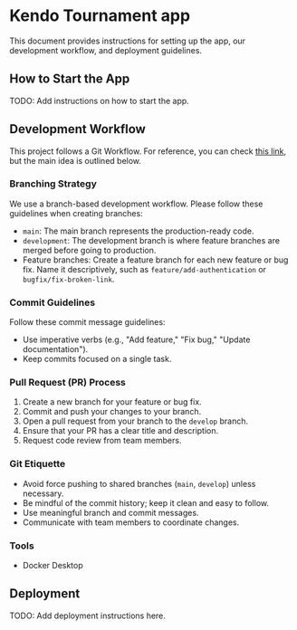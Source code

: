 # Kendo Tournament app

This document provides instructions for setting up the app, our development workflow, and deployment guidelines.

## How to Start the App

TODO: Add instructions on how to start the app.

## Development Workflow

This project follows a Git Workflow. For reference, you can check [this link](https://www.atlassian.com/git/tutorials/comparing-workflows), but the main idea is outlined below.
### Branching Strategy

We use a branch-based development workflow. Please follow these guidelines when creating branches:

* `main`: The main branch represents the production-ready code.
* `development`: The development branch is where feature branches are merged before going to production.
* Feature branches: Create a feature branch for each new feature or bug fix. Name it descriptively, such as `feature/add-authentication` or `bugfix/fix-broken-link`.

### Commit Guidelines

Follow these commit message guidelines:
* Use imperative verbs (e.g., "Add feature," "Fix bug," "Update documentation").
* Keep commits focused on a single task.

### Pull Request (PR) Process

1. Create a new branch for your feature or bug fix.
2. Commit and push your changes to your branch.
2. Open a pull request from your branch to the `develop` branch.
3. Ensure that your PR has a clear title and description.
4. Request code review from team members.

### Git Etiquette

- Avoid force pushing to shared branches (`main`, `develop`) unless necessary.
- Be mindful of the commit history; keep it clean and easy to follow.
- Use meaningful branch and commit messages.
- Communicate with team members to coordinate changes.

### Tools

- Docker Desktop

## Deployment

TODO: Add deployment instructions here.
